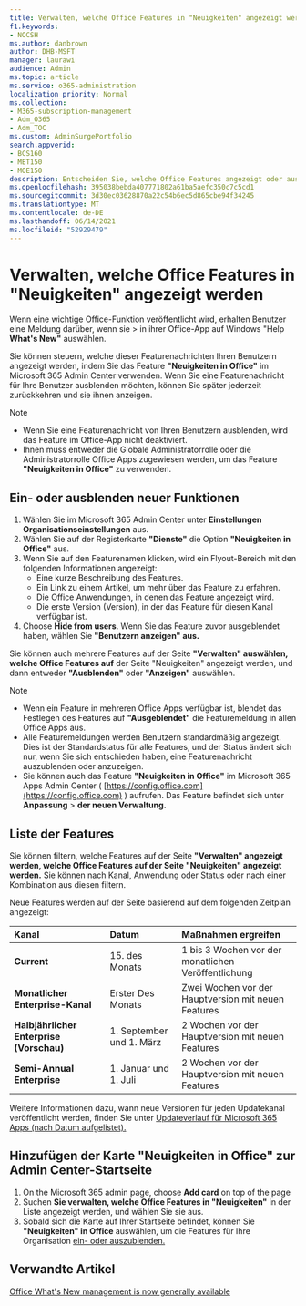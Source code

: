```yaml
---
title: Verwalten, welche Office Features in "Neuigkeiten" angezeigt werden
f1.keywords:
- NOCSH
ms.author: danbrown
author: DHB-MSFT
manager: laurawi
audience: Admin
ms.topic: article
ms.service: o365-administration
localization_priority: Normal
ms.collection:
- M365-subscription-management
- Adm_O365
- Adm_TOC
ms.custom: AdminSurgePortfolio
search.appverid:
- BCS160
- MET150
- MOE150
description: Entscheiden Sie, welche Office Features angezeigt oder ausgeblendet werden sollen, wenn ein Benutzer die Hilfe > Neuigkeiten in seiner Office-App auf Windows mithilfe des Features "Neuigkeiten in Office" im Microsoft 365 Admin Center auswählt.
ms.openlocfilehash: 395038bebda407771802a61ba5aefc350c7c5cd1
ms.sourcegitcommit: 3d30ec03628870a22c54b6ec5d865cbe94f34245
ms.translationtype: MT
ms.contentlocale: de-DE
ms.lasthandoff: 06/14/2021
ms.locfileid: "52929479"
---
```

# <a name="manage-which-office-features-appear-in-whats-new"></a>Verwalten, welche Office Features in "Neuigkeiten" angezeigt werden

Wenn eine wichtige Office-Funktion veröffentlicht wird, erhalten Benutzer eine Meldung darüber, wenn sie  >  in ihrer Office-App auf Windows "Help **What's New"** auswählen.

Sie können steuern, welche dieser Featurenachrichten Ihren Benutzern angezeigt werden, indem Sie das Feature **"Neuigkeiten in Office"** im Microsoft 365 Admin Center verwenden. Wenn Sie eine Featurenachricht für Ihre Benutzer ausblenden möchten, können Sie später jederzeit zurückkehren und sie ihnen anzeigen.

> [!NOTE]
> - Wenn Sie eine Featurenachricht von Ihren Benutzern ausblenden, wird das Feature im Office-App nicht deaktiviert.
> - Ihnen muss entweder die Globale Administratorrolle oder die Administratorrolle Office Apps zugewiesen werden, um das Feature **"Neuigkeiten in Office"** zu verwenden.

## <a name="show-or-hide-new-features"></a>Ein- oder ausblenden neuer Funktionen 

1. Wählen Sie im Microsoft 365 Admin Center unter **Einstellungen** **Organisationseinstellungen** aus.
2. Wählen Sie auf der Registerkarte **"Dienste"** die Option **"Neuigkeiten in Office"** aus.
3. Wenn Sie auf den Featurenamen klicken, wird ein Flyout-Bereich mit den folgenden Informationen angezeigt:
     - Eine kurze Beschreibung des Features.
     - Ein Link zu einem Artikel, um mehr über das Feature zu erfahren.
     - Die Office Anwendungen, in denen das Feature angezeigt wird.
     - Die erste Version (Version), in der das Feature für diesen Kanal verfügbar ist.
4. Choose **Hide from users**. Wenn Sie das Feature zuvor ausgeblendet haben, wählen Sie **"Benutzern anzeigen" aus.**

Sie können auch mehrere Features auf der Seite **"Verwalten" auswählen, welche Office Features auf** der Seite "Neuigkeiten" angezeigt werden, und dann entweder **"Ausblenden"** oder **"Anzeigen"** auswählen.

> [!NOTE]
> - Wenn ein Feature in mehreren Office Apps verfügbar ist, blendet das Festlegen des Features auf **"Ausgeblendet"** die Featuremeldung in allen Office Apps aus.
> - Alle Featuremeldungen werden Benutzern standardmäßig angezeigt. Dies ist der Standardstatus für alle Features, und der Status ändert sich nur, wenn Sie sich entschieden haben, eine Featurenachricht auszublenden oder anzuzeigen.
> - Sie können auch das Feature **"Neuigkeiten in Office"** im Microsoft 365 Apps Admin Center ( [https://config.office.com](https://config.office.com) ) aufrufen. Das Feature befindet sich unter **Anpassung**  >  **der neuen Verwaltung.**

## <a name="list-of-features"></a>Liste der Features

Sie können filtern, welche Features auf der Seite **"Verwalten" angezeigt werden, welche Office Features auf der Seite "Neuigkeiten" angezeigt werden.** Sie können nach Kanal, Anwendung oder Status oder nach einer Kombination aus diesen filtern.

Neue Features werden auf der Seite basierend auf dem folgenden Zeitplan angezeigt:

|Kanal|Datum|Maßnahmen ergreifen|
|:-----|:-----|:-----|
|**Current** <br/> |15. des Monats  <br/> |1 bis 3 Wochen vor der monatlichen Veröffentlichung <br/> |
|**Monatlicher Enterprise-Kanal** <br/> |Erster Des Monats  <br/> |Zwei Wochen vor der Hauptversion mit neuen Features |
|**Halbjährlicher Enterprise (Vorschau)** <br/> |1. September und 1. März <br/> | 2 Wochen vor der Hauptversion mit neuen Features|
|**Semi-Annual Enterprise** <br/> |1. Januar und 1. Juli <br/> | 2 Wochen vor der Hauptversion mit neuen Features<br/> |

Weitere Informationen dazu, wann neue Versionen für jeden Updatekanal veröffentlicht werden, finden Sie unter [Updateverlauf für Microsoft 365 Apps (nach Datum aufgelistet).](/officeupdates/update-history-microsoft365-apps-by-date)

## <a name="add-the-whats-new-in-office-card-to-the-admin-center-home-page"></a>Hinzufügen der Karte "Neuigkeiten in Office" zur Admin Center-Startseite

1. On the Microsoft 365 admin page, choose **Add card** on top of the page
2. Suchen **Sie verwalten, welche Office Features in "Neuigkeiten"** in der Liste angezeigt werden, und wählen Sie sie aus.
3. Sobald sich die Karte auf Ihrer Startseite befindet, können Sie **"Neuigkeiten" in Office** auswählen, um die Features für Ihre Organisation [ein- oder auszublenden.](#show-or-hide-new-features)


## <a name="related-articles"></a>Verwandte Artikel

[Office What's New management is now generally available](https://techcommunity.microsoft.com/t5/microsoft-365-blog/office-what-s-new-management-is-now-generally-available/ba-p/1179954)
